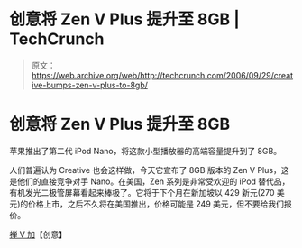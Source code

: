 # 创意将 Zen V Plus 提升至 8GB | TechCrunch

> 原文：<https://web.archive.org/web/http://techcrunch.com/2006/09/29/creative-bumps-zen-v-plus-to-8gb/>

# 创意将 Zen V Plus 提升至 8GB

苹果推出了第二代 iPod Nano，将这款小型播放器的高端容量提升到了 8GB。

人们普遍认为 Creative 也会这样做，今天它宣布了 8GB 版本的 Zen V Plus，这是他们的直接竞争对手 Nano。在美国，Zen 系列是非常受欢迎的 iPod 替代品，有机发光二极管屏幕看起来棒极了。它将于下个月在新加坡以 429 新元(270 美元)的价格上市，之后不久将在美国推出，价格可能是 249 美元，但不要给我们报价。

[禅 V 加](https://web.archive.org/web/20130627211026/http://creative.com/products/product.asp?category=213&subcategory=214&product=15306)【创意】